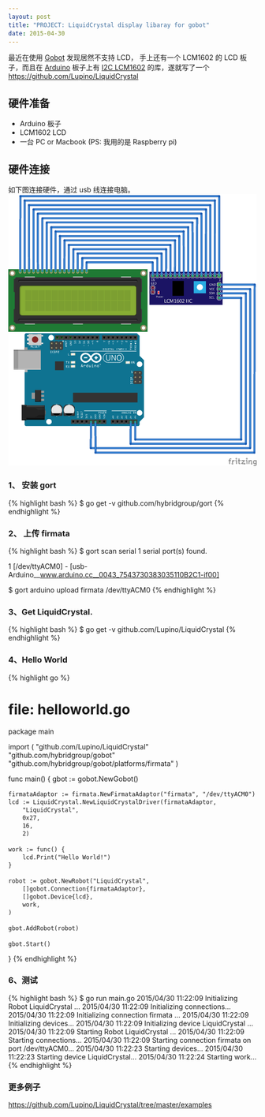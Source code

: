 ```yaml
---
layout: post
title: "PROJECT: LiquidCrystal display libaray for gobot"
date: 2015-04-30
---
```


最近在使用 [Gobot](http://gobot.io) 发现居然不支持 LCD，
手上还有一个 LCM1602 的 LCD 板子，而且在 [Arduino](http://arduino.cc) 板子上有
[I2C LCM1602](https://github.com/fdebrabander/Arduino-LiquidCrystal-I2C-library)
的库，遂就写了一个 <https://github.com/Lupino/LiquidCrystal>

硬件准备
------

- Arduino 板子
- LCM1602 LCD
- 一台 PC or Macbook (PS: 我用的是 Raspberry pi)

硬件连接
------

如下图连接硬件，通过 usb 线连接电脑。
![](/images/LCM1602_bb.png)

### 1、 安装 gort

{% highlight bash %}
$ go get -v github.com/hybridgroup/gort
{% endhighlight %}
### 2、 上传 firmata

{% highlight bash %}
$ gort scan serial
1 serial port(s) found.

1 [/dev/ttyACM0] - [usb-Arduino__www.arduino.cc__0043_7543730383035110B2C1-if00]

$ gort arduino upload firmata /dev/ttyACM0
{% endhighlight %}

### 3、Get LiquidCrystal.

{% highlight bash %}
$ go get -v github.com/Lupino/LiquidCrystal
{% endhighlight %}

### 4、Hello World
{% highlight go %}
# file: helloworld.go
package main

import (
	"github.com/Lupino/LiquidCrystal"
	"github.com/hybridgroup/gobot"
	"github.com/hybridgroup/gobot/platforms/firmata"
)

func main() {
	gbot := gobot.NewGobot()

	firmataAdaptor := firmata.NewFirmataAdaptor("firmata", "/dev/ttyACM0")
	lcd := LiquidCrystal.NewLiquidCrystalDriver(firmataAdaptor,
		"LiquidCrystal",
		0x27,
		16,
		2)

	work := func() {
		lcd.Print("Hello World!")
	}

	robot := gobot.NewRobot("LiquidCrystal",
		[]gobot.Connection{firmataAdaptor},
		[]gobot.Device{lcd},
		work,
	)

	gbot.AddRobot(robot)

	gbot.Start()
}
{% endhighlight %}

### 6、测试
{% highlight bash %}
$ go run main.go
2015/04/30 11:22:09 Initializing Robot LiquidCrystal ...
2015/04/30 11:22:09 Initializing connections...
2015/04/30 11:22:09 Initializing connection firmata ...
2015/04/30 11:22:09 Initializing devices...
2015/04/30 11:22:09 Initializing device LiquidCrystal ...
2015/04/30 11:22:09 Starting Robot LiquidCrystal ...
2015/04/30 11:22:09 Starting connections...
2015/04/30 11:22:09 Starting connection firmata on port /dev/ttyACM0...
2015/04/30 11:22:23 Starting devices...
2015/04/30 11:22:23 Starting device LiquidCrystal...
2015/04/30 11:22:24 Starting work...
{% endhighlight %}

### 更多例子
<https://github.com/Lupino/LiquidCrystal/tree/master/examples>
